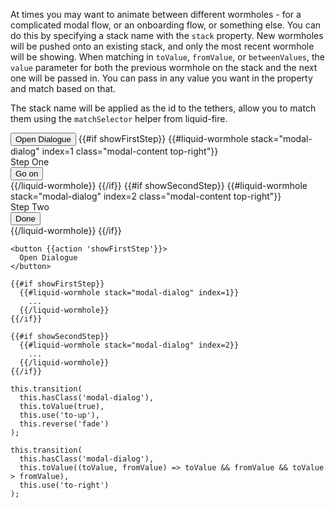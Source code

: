 At times you may want to animate between different wormholes - for a complicated
modal flow, or an onboarding flow, or something else. You can do this by
specifying a stack name with the `stack` property. New wormholes will be pushed
onto an existing stack, and only the most recent wormhole will be showing. When
matching in `toValue`, `fromValue`, or `betweenValues`, the `value` parameter
for both the previous wormhole on the stack and the next one will be passed in.
You can pass in any value you want in the property and match based on that.

The stack name will be applied as the id to the tethers, allow you to match them using
the `matchSelector` helper from liquid-fire.

<div class="example-button-container">
  <button {{action 'showFirstStep'}} class="btn btn-primary btn-embossed">
    Open Dialogue
  </button>
  {{#if showFirstStep}}
    {{#liquid-wormhole stack="modal-dialog" index=1 class="modal-content top-right"}}
      <div class="modal-header">
        Step One
      </div>
      <div class="modal-footer">
        <button {{action 'showSecondStep'}} class="btn btn-primary btn-embossed">
          Go on
        </button>
      </div>
    {{/liquid-wormhole}}
  {{/if}}
  {{#if showSecondStep}}
    {{#liquid-wormhole stack="modal-dialog" index=2 class="modal-content top-right"}}
      <div class="modal-header">
        Step Two
      </div>
      <div class="modal-footer">
        <button {{action 'closeModal'}} class="btn btn-primary btn-embossed">
          Done
        </button>
      </div>
    {{/liquid-wormhole}}
  {{/if}}
</div>

```
<button {{action 'showFirstStep'}}>
  Open Dialogue
</button>

{{#if showFirstStep}}
  {{#liquid-wormhole stack="modal-dialog" index=1}}
    ...
  {{/liquid-wormhole}}
{{/if}}

{{#if showSecondStep}}
  {{#liquid-wormhole stack="modal-dialog" index=2}}
    ...
  {{/liquid-wormhole}}
{{/if}}
```

```
this.transition(
  this.hasClass('modal-dialog'),
  this.toValue(true),
  this.use('to-up'),
  this.reverse('fade')
);

this.transition(
  this.hasClass('modal-dialog'),
  this.toValue((toValue, fromValue) => toValue && fromValue && toValue > fromValue),
  this.use('to-right')
);
```
